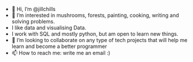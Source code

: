 - 👋 Hi, I’m @jillchills
- 👀 I’m interested in mushrooms, forests, painting, cooking, writing and solving problems.
- I like data and visualising Data.
- I work with SQL and mostly python, but am open to learn new things. 
- 💞️ I’m looking to collaborate on any type of tech projects that will help me learn and become a better programmer
- 📫 How to reach me: write me an email :) 

<!---
jillchills/jillchills is a ✨ special ✨ repository because its `README.md` (this file) appears on your GitHub profile.
You can click the Preview link to take a look at your changes.
--->

